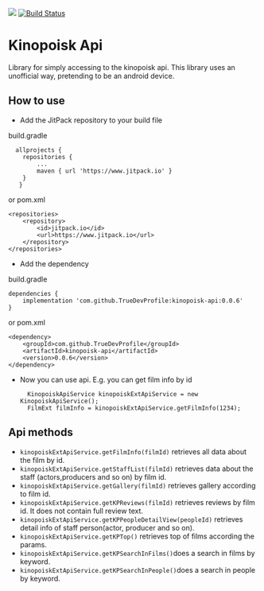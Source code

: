 [![](https://www.jitpack.io/v/TrueDevProfile/kinopoisk-api.svg)](https://www.jitpack.io/#TrueDevProfile/kinopoisk-api)
[![Build Status](https://travis-ci.org/TrueDevProfile/kinopoisk-api.svg?branch=master)](https://travis-ci.org/TrueDevProfile/kinopoisk-api)


# Kinopoisk Api

Library for simply accessing to the kinopoisk api. This library uses an unofficial way, pretending to be an android device.
 
## How to use
* Add the JitPack repository to your build file 

build.gradle 
        
      allprojects {
        repositories {
        	...
        	maven { url 'https://www.jitpack.io' }
        }
       }
        	
or pom.xml

	<repositories>
		<repository>
		    <id>jitpack.io</id>
		    <url>https://www.jitpack.io</url>
		</repository>
	</repositories>

* Add the dependency  

build.gradle

    dependencies {
    	implementation 'com.github.TrueDevProfile:kinopoisk-api:0.0.6'
    }
    	
or pom.xml   

    <dependency>
        <groupId>com.github.TrueDevProfile</groupId>
    	<artifactId>kinopoisk-api</artifactId>
    	<version>0.0.6</version>
    </dependency>	
* Now you can use api. E.g. you can get film info by id 

        KinopoiskApiService kinopoiskExtApiService = new KinopoiskApiService();
        FilmExt filmInfo = kinopoiskExtApiService.getFilmInfo(1234); 


## Api methods

* `kinopoiskExtApiService.getFilmInfo(filmId)` retrieves all data about the film by id.
* `kinopoiskExtApiService.getStaffList(filmId)` retrieves data about the staff (actors,producers and so on) by film id.
* `kinopoiskExtApiService.getGallery(filmId)` retrieves gallery according to film id.
* `kinopoiskExtApiService.getKPReviews(filmId)` retrieves reviews by film id. It does not contain full review text.
* `kinopoiskExtApiService.getKPPeopleDetailView(peopleId)` retrieves detail info of staff person(actor, producer and so on).
* `kinopoiskExtApiService.getKPTop()` retrieves top of films according the params.
* `kinopoiskExtApiService.getKPSearchInFilms()`does a search in films by keyword.
* `kinopoiskExtApiService.getKPSearchInPeople()`does a search in people by keyword.



